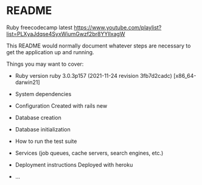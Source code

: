 # README

Ruby freecodecamp latest
https://www.youtube.com/playlist?list=PLXyaJdqse4SyxWiumGwzf2br8YYIlxagW

This README would normally document whatever steps are necessary to get the
application up and running.

Things you may want to cover:

* Ruby version
ruby 3.0.3p157 (2021-11-24 revision 3fb7d2cadc) [x86_64-darwin21]

* System dependencies

* Configuration
Created with rails new 
* Database creation

* Database initialization

* How to run the test suite

* Services (job queues, cache servers, search engines, etc.)

* Deployment instructions
Deployed with heroku
* ...


